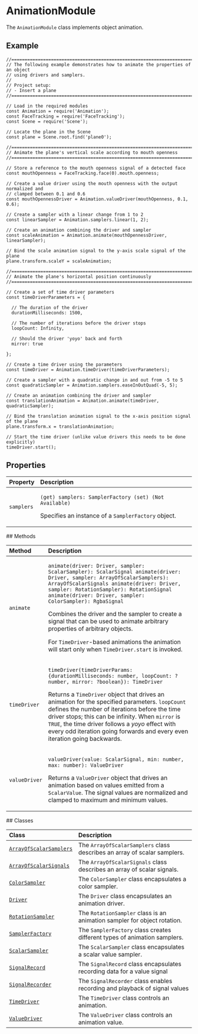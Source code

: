 # AnimationModule

The `AnimationModule` class implements object animation.

## Example

```text
//==============================================================================
// The following example demonstrates how to animate the properties of an object
// using drivers and samplers.
//
// Project setup:
// - Insert a plane
//==============================================================================

// Load in the required modules
const Animation = require('Animation');
const FaceTracking = require('FaceTracking');
const Scene = require('Scene');

// Locate the plane in the Scene
const plane = Scene.root.find('plane0');

//==============================================================================
// Animate the plane's vertical scale according to mouth openness
//==============================================================================

// Store a reference to the mouth openness signal of a detected face
const mouthOpenness = FaceTracking.face(0).mouth.openness;

// Create a value driver using the mouth openness with the output normalized and
// clamped between 0.1 and 0.6
const mouthOpennessDriver = Animation.valueDriver(mouthOpenness, 0.1, 0.6);

// Create a sampler with a linear change from 1 to 2
const linearSampler = Animation.samplers.linear(1, 2);

// Create an animation combining the driver and sampler
const scaleAnimation = Animation.animate(mouthOpennessDriver, linearSampler);

// Bind the scale animation signal to the y-axis scale signal of the plane
plane.transform.scaleY = scaleAnimation;

//==============================================================================
// Animate the plane's horizontal position continuously
//==============================================================================

// Create a set of time driver parameters
const timeDriverParameters = {

  // The duration of the driver
  durationMilliseconds: 1500,

  // The number of iterations before the driver stops
  loopCount: Infinity,

  // Should the driver 'yoyo' back and forth
  mirror: true

};

// Create a time driver using the parameters
const timeDriver = Animation.timeDriver(timeDriverParameters);

// Create a sampler with a quadratic change in and out from -5 to 5
const quadraticSampler = Animation.samplers.easeInOutQuad(-5, 5);

// Create an animation combining the driver and sampler
const translationAnimation = Animation.animate(timeDriver, quadraticSampler);

// Bind the translation animation signal to the x-axis position signal of the plane
plane.transform.x = translationAnimation;

// Start the time driver (unlike value drivers this needs to be done explicitly)
timeDriver.start();
```

## Properties

<table>
  <thead>
    <tr>
      <th style="text-align:left">Property</th>
      <th style="text-align:left">Description</th>
    </tr>
  </thead>
  <tbody>
    <tr>
      <td style="text-align:left"><code>samplers</code>
      </td>
      <td style="text-align:left">
        <p><code>(get) samplers: SamplerFactory (set) (Not Available)</code>
        </p>
        <p>Specifies an instance of a <code>SamplerFactory</code> object.</p>
      </td>
    </tr>
  </tbody>
</table>## Methods

<table>
  <thead>
    <tr>
      <th style="text-align:left">Method</th>
      <th style="text-align:left">Description</th>
    </tr>
  </thead>
  <tbody>
    <tr>
      <td style="text-align:left"><code>animate</code>
      </td>
      <td style="text-align:left">
        <p><code>animate(driver: Driver, sampler: ScalarSampler): ScalarSignal animate(driver: Driver, sampler: ArrayOfScalarSamplers): ArrayOfScalarSignals animate(driver: Driver, sampler: RotationSampler): RotationSignal animate(driver: Driver, sampler: ColorSampler): RgbaSignal</code>
        </p>
        <p>Combines the driver and the sampler to create a signal that can be used
          to animate arbitrary properties of arbitrary objects.</p>
        <p>For <code>TimeDriver</code>-based animations the animation will start only
          when <code>TimeDriver.start</code> is invoked.</p>
      </td>
    </tr>
    <tr>
      <td style="text-align:left"><code>timeDriver</code>
      </td>
      <td style="text-align:left">
        <p><code>timeDriver(timeDriverParams: {durationMilliseconds: number, loopCount: ?number, mirror: ?boolean}): TimeDriver</code>
        </p>
        <p>Returns a <code>TimeDriver</code> object that drives an animation for the
          specified parameters. <code>loopCount</code> defines the number of iterations
          before the time driver stops; this can be infinity. When <code>mirror</code> is <code>TRUE</code>,
          the time driver follows a <em>yoyo</em> effect with every odd iteration going
          forwards and every even iteration going backwards.</p>
      </td>
    </tr>
    <tr>
      <td style="text-align:left"><code>valueDriver</code>
      </td>
      <td style="text-align:left">
        <p><code>valueDriver(value: ScalarSignal, min: number, max: number): ValueDriver</code>
        </p>
        <p>Returns a <code>ValueDriver</code> object that drives an animation based
          on values emitted from a <code>ScalarValue</code>. The signal values are
          normalized and clamped to maximum and minimum values.</p>
      </td>
    </tr>
  </tbody>
</table>## Classes

| Class | Description |
| :--- | :--- |
| [`ArrayOfScalarSamplers`](https://sparkar.facebook.com/docs/ar-studio/reference/classes/animationmodule.arrayofscalarsamplers) | The `ArrayOfScalarSamplers` class describes an array of scalar samplers. |
| [`ArrayOfScalarSignals`](https://sparkar.facebook.com/docs/ar-studio/reference/classes/animationmodule.arrayofscalarsignals) | The `ArrayOfScalarSignals` class describes an array of scalar signals. |
| [`ColorSampler`](https://sparkar.facebook.com/docs/ar-studio/reference/classes/animationmodule.colorsampler) | The `ColorSampler` class encapsulates a color sampler. |
| [`Driver`](https://sparkar.facebook.com/docs/ar-studio/reference/classes/animationmodule.driver) | The `Driver` class encapsulates an animation driver. |
| [`RotationSampler`](https://sparkar.facebook.com/docs/ar-studio/reference/classes/animationmodule.rotationsampler) | The `RotationSampler` class is an animation sampler for object rotation. |
| [`SamplerFactory`](https://sparkar.facebook.com/docs/ar-studio/reference/classes/animationmodule.samplerfactory) | The `SamplerFactory` class creates different types of animation samplers. |
| [`ScalarSampler`](https://sparkar.facebook.com/docs/ar-studio/reference/classes/animationmodule.scalarsampler) | The `ScalarSampler` class encapsulates a scalar value sampler. |
| [`SignalRecord`](https://sparkar.facebook.com/docs/ar-studio/reference/classes/animationmodule.signalrecord) | The `SignalRecord` class encapsulates recording data for a value signal |
| [`SignalRecorder`](https://sparkar.facebook.com/docs/ar-studio/reference/classes/animationmodule.signalrecorder) | The `SignalRecorder` class enables recording and playback of signal values |
| [`TimeDriver`](https://sparkar.facebook.com/docs/ar-studio/reference/classes/animationmodule.timedriver) | The `TimeDriver` class controls an animation. |
| [`ValueDriver`](https://sparkar.facebook.com/docs/ar-studio/reference/classes/animationmodule.valuedriver) | The `ValueDriver` class controls an animation value. |

